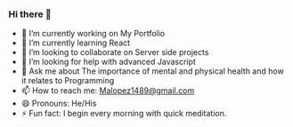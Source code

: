 ### Hi there 👋

- 🔭 I’m currently working on My Portfolio
- 🌱 I’m currently learning React
- 👯 I’m looking to collaborate on Server side projects
- 🤔 I’m looking for help with advanced Javascript
- 💬 Ask me about The importance of mental and physical health and how it relates to Programming 
- 📫 How to reach me: Malopez1489@gmail.com
- 😄 Pronouns: He/His
- ⚡ Fun fact: I begin every morning with quick meditation.
